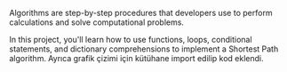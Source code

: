 Algorithms are step-by-step procedures that developers use to perform calculations and solve computational problems.

In this project, you'll learn how to use functions, loops, conditional statements, and dictionary comprehensions to implement a Shortest Path algorithm.
 Ayrıca grafik çizimi için kütühane import edilip kod eklendi.
